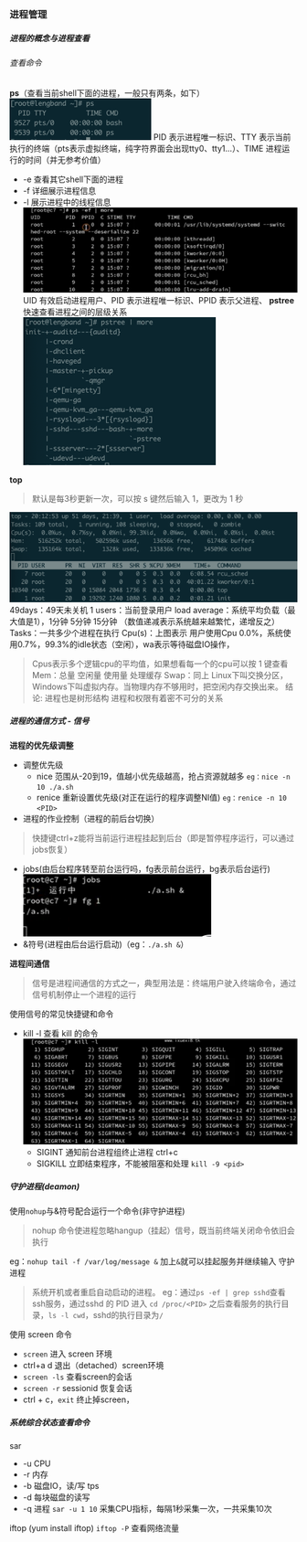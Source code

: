 ### 进程管理
##### 进程的概念与进程查看
###### 查看命令
**ps**（查看当前shell下面的进程，一般只有两条，如下）
![](./images/ps.png)
PID 表示进程唯一标识、TTY 表示当前执行的终端（pts表示虚拟终端，纯字符界面会出现tty0、tty1...）、TIME 进程运行的时间（并无参考价值）
  * -e 查看其它shell下面的进程
  * -f 详细展示进程信息
  * -l 展示进程中的线程信息
  ![](./images/ps_ef.png)
  UID 有效启动进程用户、PID 表示进程唯一标识、PPID 表示父进程、
**pstree** 快速查看进程之间的层级关系
  ![](./images/pstree.png)

**top**
> 默认是每3秒更新一次，可以按 s 键然后输入 1，更改为 1 秒

![](./images/top.png)
49days：49天未关机
1 users：当前登录用户
load average：系统平均负载（最大值是1），1分钟 5分钟 15分钟 （数值递减表示系统越来越繁忙，递增反之）
Tasks：一共多少个进程在执行
Cpu(s)：上图表示 用户使用Cpu 0.0%，系统使用0.7%，99.3%的idle状态（空闲），wa表示等待磁盘IO操作，
> Cpus表示多个逻辑cpu的平均值，如果想看每一个的cpu可以按 1 键查看
Mem：总量 空闲量 使用量 处理缓存
Swap：同上
> Linux下叫交换分区，Windows下叫虚拟内存。当物理内存不够用时，把空闲内存交换出来。
> 结论: 
进程也是树形结构
进程和权限有着密不可分的关系

##### 进程的通信方式 - 信号
**进程的优先级调整**
* 调整优先级
  * nice 范围从-20到19，值越小优先级越高，抢占资源就越多 `eg：nice -n 10 ./a.sh`
  * renice 重新设置优先级(对正在运行的程序调整NI值) `eg：renice -n 10 <PID>`
* 进程的作业控制（进程的前后台切换）
> 快捷键ctrl+z能将当前运行进程挂起到后台（即是暂停程序运行，可以通过jobs恢复）
  * jobs(由后台程序转至前台运行吗，fg表示前台运行，bg表示后台运行)
  ![](./images/jobs.png)
  * &符号(进程由后台运行启动)（eg：`./a.sh &`）

**进程间通信**
> 信号是进程间通信的方式之一，典型用法是：终端用户驶入终端命令，通过信号机制停止一个进程的运行

使用信号的常见快捷键和命令
* kill -l 查看 kill 的命令
  ![](./images/kill_l.png)
  * SIGINT 通知前台进程组终止进程 ctrl+c
  * SIGKILL 立即结束程序，不能被阻塞和处理 `kill -9 <pid>`

##### 守护进程(deamon)
使用`nohup`与&符号配合运行一个命令(非守护进程)
> nohup 命令使进程忽略hangup（挂起）信号，既当前终端关闭命令依旧会执行

eg：`nohup tail -f /var/log/message &` 加上`&`就可以挂起服务并继续输入 
守护进程
> 系统开机或者重启自动启动的进程。
eg：通过`ps -ef | grep sshd`查看ssh服务，通过sshd 的 PID 进入 `cd /proc/<PID>` 之后查看服务的执行目录，`ls -l cwd`，sshd的执行目录为`/`

使用 screen 命令
* `screen` 进入 screen 环境
* ctrl+a d 退出（detached）screen环境
* `screen -ls` 查看screen的会话
* `screen -r` sessionid 恢复会话
* ctrl + c，`exit` 终止掉screen，


##### 系统综合状态查看命令
sar
  * -u CPU
  * -r 内存
  * -b 磁盘IO，读/写 tps
  * -d 每块磁盘的读写
  * -q 进程
`sar -u 1 10` 采集CPU指标，每隔1秒采集一次，一共采集10次

iftop (yum install iftop)
`iftop -P`
查看网络流量
